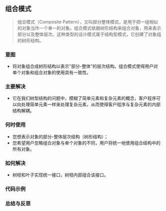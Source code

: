 ## 组合模式
> 组合模式（Composite Pattern），又叫部分整体模式，是用于把一组相似的对象当作一个单一的对象。组合模式依据树形结构来组合对象，用来表示部分以及整体层次。这种类型的设计模式属于结构型模式，它创建了对象组的树形结构。

### 意图
* 将对象组合成树形结构以表示"部分-整体"的层次结构。组合模式使得用户对单个对象和组合对象的使用具有一致性。

### 主要解决
* 它在我们树型结构的问题中，模糊了简单元素和复杂元素的概念，客户程序可以向处理简单元素一样来处理复杂元素，从而使得客户程序与复杂元素的内部结构解耦。

### 何时使用
* 您想表示对象的部分-整体层次结构（树形结构）； 
* 您希望用户忽略组合对象与单个对象的不同，用户将统一地使用组合结构中的所有对象。

### 如何解决
* 树枝和叶子实现统一接口，树枝内部组合该接口。

### 代码示例

### 总结与反思